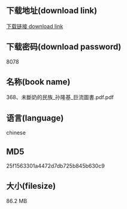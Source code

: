 ## 下载地址(download link)
[下载链接 download link](https://voluble-croquembouche-d321dc.netlify.app/?s=368%E3%80%81%E6%9C%AA%E6%96%B7%E5%A5%B6%E7%9A%84%E6%B0%91%E6%97%8F_%E5%AD%99%E9%9A%86%E5%9F%BA_%E5%B7%A8%E6%B5%81%E5%9C%96%E6%9B%B8.pdf)

## 下载密码(download password)
8078

## 名称(book name)
368、未斷奶的民族_孙隆基_巨流圖書.pdf.pdf

## 语言(language)
chinese

## MD5
25f1563301a4472d7db725b845b630c9

## 大小(filesize)
86.2 MB
